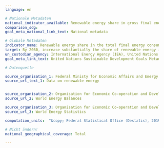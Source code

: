 ```yaml
---
language: en

# Nationale Metadaten
national_indicator_available: Renewable energy share in gross final energy consumption (according to national definition) <br> Renewable energy share in total final energy consumption (according to UN definition)
comparison_sdg:
goal_meta_national_link_text: National metadata

# Globale Metadaten
indicator_name: Renewable energy share in the total final energy consumption
target: By 2030, increase substantially the share of renewable energy in the global energy mix
un_custodian_agency: International Energy Agency (IEA), United Nations Statistics Division (UNSD), United Nations' inter-agency mechanism on energy (UN Energy), International Renewable Energy Agency (IRENA)
goal_meta_link_text: United Nations Sustainable Development Goals Metadata

# Datenquelle

source_organisation_1: Federal Ministy for Economic Affairs and Energy (BMWI)
source_url_text_1: Data on renewable energy


source_organisation_2: Organisation for Economic Co-operation and Development (OECD)
source_url_2: World Energy Balances

source_organisation_3: Organisation for Economic Co-operation and Development (OECD)
source_url_3: World Energy Statistics

computation_units:  "&copy; Federal Statistical Office (Destatis), 2019"

# Nicht ändern!
national_geographical_coverage: Total

---
```


